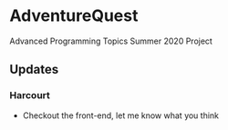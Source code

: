 # AdventureQuest

Advanced Programming Topics Summer 2020 Project

## Updates

### Harcourt

- Checkout the front-end, let me know what you think
